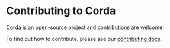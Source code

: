 # Contributing to Corda

Corda is an open-source project and contributions are welcome!

To find out how to contribute, please see our [contributing docs](https://docs.r3.com/en/platform/corda/4.6/open-source/contributing-philosophy.html).
